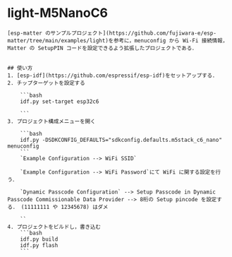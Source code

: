 # light-M5NanoC6
    [esp-matter のサンプルプロジェクト](https://github.com/fujiwara-e/esp-matter/tree/main/examples/light)を参考に，menuconfig から Wi-Fi 接続情報，Matter の SetupPIN コードを設定できるよう拡張したプロジェクトである．

    
    ## 使い方
    1. [esp-idf](https://github.com/espressif/esp-idf)をセットアップする．
    2. チップターゲットを設定する
    
        ```bash
        idf.py set-target esp32c6
        
        ```
    3. プロジェクト構成メニューを開く
    
        ```bash
        idf.py -DSDKCONFIG_DEFAULTS="sdkconfig.defaults.m5stack_c6_nano" menuconfig
        ```
        `Example Configuration --> WiFi SSID`
    
        `Example Configuration --> WiFi Password`にて WiFi に関する設定を行う．
        
        `Dynamic Passcode Configuration` --> Setup Passcode in Dynamic Passcode Commissionable Data Provider --> 8桁の Setup pincode を設定する． (11111111 や 12345678) はダメ
        
        ``
    4. プロジェクトをビルドし，書き込む
        ```bash
        idf.py build 
        idf.py flash
        ```